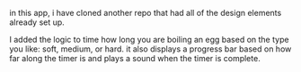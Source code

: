 in this app, i have cloned another repo that had all of the design elements already set up.

I added the logic to time how long you are boiling an egg based on the type you like: soft, medium, or hard.
it also displays a progress bar based on how far along the timer is and plays a sound when the timer is complete.
